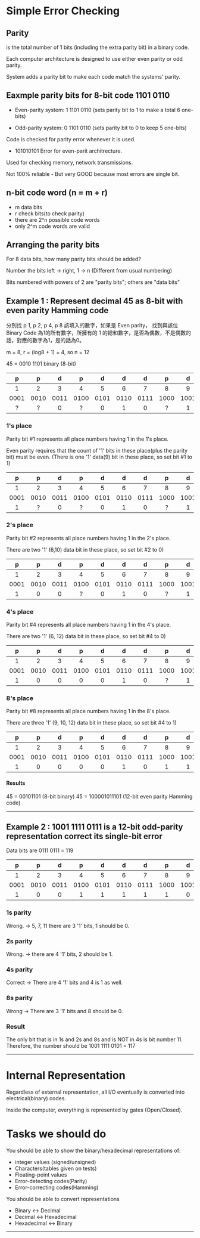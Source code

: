 # Simple Error Checking

## Parity 
is the total number of 1 bits (including the extra parity bit) in a binary code.

Each computer architecture is designed to use either even parity or odd parity.

System adds a parity bit to make each code match the systems' parity.

## Eaxmple parity bits for 8-bit code 1101 0110

- Even-parity system: 1 1101 0110 (sets parity bit to 1 to make a total 6 one-bits)

- Odd-parity system: 0 1101 0110 (sets parity bit to 0 to keep 5 one-bits)

Code is checked for parity error whenever it is used.

- 101010101 Error for even-parit architrecture.

Used for checking memory, network transmissions.

Not 100% reliable - But very GOOD because most errors are single bit.

## n-bit code word (n = m + r)
- m data bits
- r check bits(to check parity)
- there are 2^n possible code words
- only 2^m code words are valid

## Arranging the parity bits
For 8 data bits, how many parity bits should be added?

Number the bits left -> right, 1 -> n (Different from usual numbering)

Bits numbered with powers of 2 are "parity bits"; others are "data bits"

## Example 1 : Represent decimal 45 as 8-bit with even parity Hamming code

分別找 p 1, p 2, p 4, p 8 該填入的數字，如果是 Even parity， 找到與該位 Binary Code 為1的所有數字，所擁有的 1 的總和數字，是否為偶數，不是偶數的話，對應的數字為1，是的話為0。

m = 8, 
r = (log8 + 1) = 4,
so n = 12

45 = 0010 1101 binary (8-bit)

| p  | p  | d  | p  | d  | d  | d  | p  | d  | d  | d  | d  |
|:--:|:--:|:--:|:--:|:--:|:--:|:--:|:--:|:--:|:--:|:--:|:--:|
| 1  | 2  | 3  | 4  | 5  | 6  | 7  | 8  | 9  | 10 | 11 | 12 |
|0001|0010|0011|0100|0101|0110|0111|1000|1001|1010|1011|1100|
| ?  |  ? |  0 |  ? |  0 |  1 |  0 |  ? |  1 |  1 |  0 |  1 |

### 1's place

Parity bit #1 represents all place numbers having 1 in the 1's place.

Even parity requires that the count of '1' bits in these place(plus the parity bit) must be even. (There is one '1' data(9) bit in these place, so set bit #1 to 1)

| p  | p  | d  | p  | d  | d  | d  | p  | d  | d  | d  | d  |
|:--:|:--:|:--:|:--:|:--:|:--:|:--:|:--:|:--:|:--:|:--:|:--:|
| 1  | 2  | 3  | 4  | 5  | 6  | 7  | 8  | 9  | 10 | 11 | 12 |
|0001|0010|0011|0100|0101|0110|0111|1000|1001|1010|1011|1100|
|  1 |  ? |  0 |  ? |  0 |  1 |  0 |  ? |  1 |  1 |  0 |  1 |

### 2's place

Parity bit #2 represents all place numbers having 1 in the 2's place.

There are two '1' (6,10) data bit in these place, so set bit #2 to 0)

| p  | p  | d  | p  | d  | d  | d  | p  | d  | d  | d  | d  |
|:--:|:--:|:--:|:--:|:--:|:--:|:--:|:--:|:--:|:--:|:--:|:--:|
| 1  | 2  | 3  | 4  | 5  | 6  | 7  | 8  | 9  | 10 | 11 | 12 |
|0001|0010|0011|0100|0101|0110|0111|1000|1001|1010|1011|1100|
|  1 |  0 |  0 |  ? |  0 |  1 |  0 |  ? |  1 |  1 |  0 |  1 |

### 4's place

Parity bit #4 represents all place numbers having 1 in the 4's place.

There are two '1' (6, 12) data bit in these place, so set bit #4 to 0)

| p  | p  | d  | p  | d  | d  | d  | p  | d  | d  | d  | d  |
|:--:|:--:|:--:|:--:|:--:|:--:|:--:|:--:|:--:|:--:|:--:|:--:|
| 1  | 2  | 3  | 4  | 5  | 6  | 7  | 8  | 9  | 10 | 11 | 12 |
|0001|0010|0011|0100|0101|0110|0111|1000|1001|1010|1011|1100|
|  1 |  0 |  0 |  0 |  0 |  1 |  0 |  ? |  1 |  1 |  0 |  1 |


### 8's place

Parity bit #8 represents all place numbers having 1 in the 8's place.

There are three '1' (9, 10, 12) data bit in these place, so set bit #4 to 1)

| p  | p  | d  | p  | d  | d  | d  | p  | d  | d  | d  | d  |
|:--:|:--:|:--:|:--:|:--:|:--:|:--:|:--:|:--:|:--:|:--:|:--:|
| 1  | 2  | 3  | 4  | 5  | 6  | 7  | 8  | 9  | 10 | 11 | 12 |
|0001|0010|0011|0100|0101|0110|0111|1000|1001|1010|1011|1100|
|  1 |  0 |  0 |  0 |  0 |  1 |  0 | 1  |  1 |  1 |  0 |  1 |



#### Results

45 = 00101101 (8-bit binary)
45 = 100001011101 (12-bit even parity Hamming code)

***

## Example 2 : 1001 1111 0111 is a 12-bit odd-parity representation correct its single-bit error

Data bits are 0111 0111 = 119


| p  | p  | d  | p  | d  | d  | d  | p  | d  | d  | d  | d  |
|:--:|:--:|:--:|:--:|:--:|:--:|:--:|:--:|:--:|:--:|:--:|:--:|
| 1  | 2  | 3  | 4  | 5  | 6  | 7  | 8  | 9  | 10 | 11 | 12 |
|0001|0010|0011|0100|0101|0110|0111|1000|1001|1010|1011|1100|
|  1 |  0 |  0 |  1 |  1 |  1 |  1 | 1  |  0 |  1 |  1 |  1 |

### 1s parity

Wrong. -> 5, 7, 11 there are 3 '1' bits, 1 should be 0.

### 2s parity

Wrong. -> there are 4 '1' bits, 2 should be 1.

### 4s parity 

Correct -> There are 4 '1' bits and 4 is 1 as well.


### 8s parity

Wrong -> There are 3 '1' bits and 8 should be 0.


### Result 

The only bit that is in 1s and 2s and 8s and is NOT in 4s is bit number 11. 
Therefore, the number should be 1001 1111 0101 = 117 

***

# Internal Representation

Regardless of external representation, all I/O eventually is converted into electrical(binary) codes.

Inside the computer, everything is represented by gates (Open/Closed).

# Tasks we should do

You should be able to show the binary/hexadecimal representations of:
- integer values (signed/unsigned)
- Characters(tables given on tests)
- Floating-point values
- Error-detecting codes(Parity)
- Error-correcting codes(Hamming)

You should be able to convert representations
- Binary <-> Decimal
- Decimal <-> Hexadecimal
- Hexadecimal <-> Binary

***

